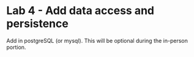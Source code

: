 # Lab 4 - Add data access and persistence

Add in postgreSQL (or mysql). This will be optional during the in-person portion.